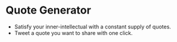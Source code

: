 # Quote Generator

* Satisfy your inner-intellectual with a constant supply of quotes.
* Tweet a quote you want to share with one click.
